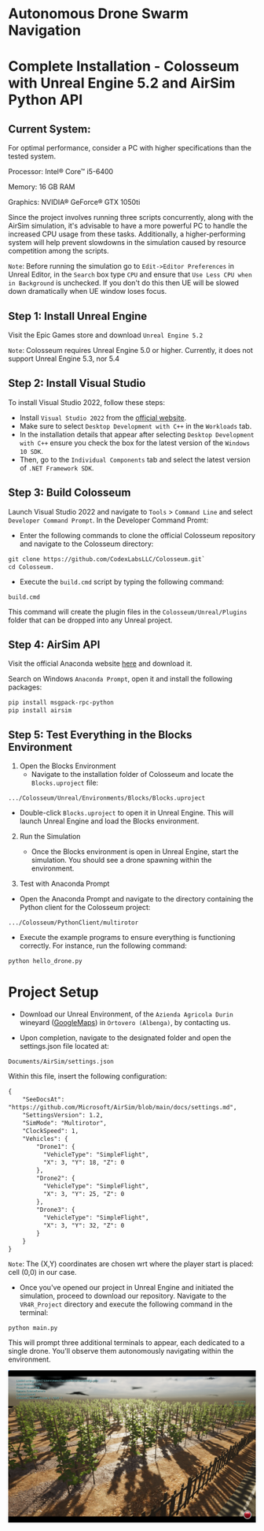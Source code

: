 # Autonomous Drone Swarm Navigation

Complete Installation - Colosseum with Unreal Engine 5.2 and AirSim Python API
=============================

Current System:
--------------
For optimal performance, consider a PC with higher specifications than the tested system.

Processor: Intel® Core™ i5-6400

Memory: 16 GB RAM

Graphics: NVIDIA® GeForce® GTX 1050ti

Since the project involves running three scripts concurrently, along with the AirSim simulation, it's advisable to have a more powerful PC to handle the increased CPU usage from these tasks. Additionally, a higher-performing system will help prevent slowdowns in the simulation caused by resource competition among the scripts.

`Note`: Before running the simulation go to `Edit->Editor Preferences` in Unreal Editor, in the `Search` box type `CPU` and ensure that `Use Less CPU when in Background` is unchecked. If you don't do this then UE will be slowed down dramatically when UE window loses focus.

Step 1: Install Unreal Engine 
----------------
Visit the Epic Games store and download `Unreal Engine 5.2`

`Note`: Colosseum requires Unreal Engine 5.0 or higher. Currently, it does not support Unreal Engine 5.3, nor 5.4

Step 2: Install Visual Studio
------------------
To install Visual Studio 2022, follow these steps:

* Install `Visual Studio 2022` from the [official website](https://visualstudio.microsoft.com/it/vs/community/).
* Make sure to select `Desktop Development with C++` in the `Workloads` tab.
* In the installation details that appear after selecting `Desktop Development with C++` ensure you check the box for the latest version of the `Windows 10 SDK`.
* Then, go to the `Individual Components` tab and select the latest version of `.NET Framework SDK`.

Step 3: Build Colosseum
----------------
Launch Visual Studio 2022 and navigate to `Tools` > `Command Line` and select `Developer Command Prompt`. In the Developer Command Promt:

* Enter the following commands to clone the official Colosseum repository and navigate to the Colosseum directory: 
```
git clone https://github.com/CodexLabsLLC/Colosseum.git`
cd Colosseum.
```
* Execute the `build.cmd` script by typing the following command:
```
build.cmd
```
This command will create the plugin files in the `Colosseum/Unreal/Plugins` folder that can be dropped into any Unreal project.

Step 4: AirSim API
----------------------

Visit the official Anaconda website [here](https://www.anaconda.com/) and download it.

Search on Windows `Anaconda Prompt`, open it and install the following packages:
```
pip install msgpack-rpc-python
pip install airsim
```

Step 5: Test Everything in the Blocks Environment 
---------------

1. Open the Blocks Environment
   * Navigate to the installation folder of Colosseum and locate the `Blocks.uproject` file:
```
.../Colosseum/Unreal/Environments/Blocks/Blocks.uproject 
```
   * Double-click `Blocks.uproject` to open it in Unreal Engine. This will launch Unreal Engine and load the Blocks environment.

2. Run the Simulation
   * Once the Blocks environment is open in Unreal Engine, start the simulation. You should see a drone spawning within the environment.

3. Test with Anaconda Prompt

  * Open the Anaconda Prompt and navigate to the directory containing the Python client for the Colosseum project:
```
.../Colosseum/PythonClient/multirotor
```
  * Execute the example programs to ensure everything is functioning correctly. For instance, run the following command:
```
python hello_drone.py
```

Project Setup
=============================

* Download our Unreal Environment, of the `Azienda Agricola Durin` wineyard ([GoogleMaps](https://www.google.com/maps/@44.055636,8.1158116,3a,75y,172.07h,69.68t/data=!3m7!1e1!3m5!1sD8AFsJmaAaPj43LZ06iMDw!2e0!6shttps:%2F%2Fstreetviewpixels-pa.googleapis.com%2Fv1%2Fthumbnail%3Fpanoid%3DD8AFsJmaAaPj43LZ06iMDw%26cb_client%3Dmaps_sv.tactile.gps%26w%3D203%26h%3D100%26yaw%3D89.79726%26pitch%3D0%26thumbfov%3D100!7i13312!8i6656?coh=205409&entry=ttu)) in `Ortovero (Albenga)`, by contacting us.

* Upon completion, navigate to the designated folder and open the settings.json file located at:
```
Documents/AirSim/settings.json
```

Within this file, insert the following configuration:
```
{
	"SeeDocsAt": "https://github.com/Microsoft/AirSim/blob/main/docs/settings.md",
	"SettingsVersion": 1.2,
	"SimMode": "Multirotor",
	"ClockSpeed": 1,	
	"Vehicles": {
		"Drone1": {
		  "VehicleType": "SimpleFlight",
		  "X": 3, "Y": 18, "Z": 0
		},
		"Drone2": {
		  "VehicleType": "SimpleFlight",
		  "X": 3, "Y": 25, "Z": 0
		},
		"Drone3": {
		  "VehicleType": "SimpleFlight",
		  "X": 3, "Y": 32, "Z": 0
		}
    }
}
```
`Note`: The (X,Y) coordinates are chosen wrt where the player start is placed: cell (0,0) in our case.

* Once you've opened our project in Unreal Engine and initiated the simulation, proceed to download our repository. Navigate to the `VR4R_Project` directory and execute the following command in the terminal:
```
python main.py
```

This will prompt three additional terminals to appear, each dedicated to a single drone. You'll observe them autonomously navigating within the environment.

![](media/vineyard.PNG)









